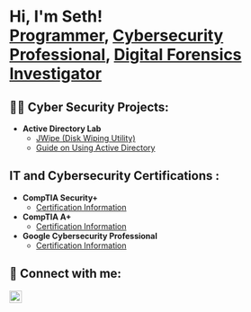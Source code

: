 <h1>Hi, I'm Seth! <br/><a href="https://github.com/joshmadakor1">Programmer</a>, <a href="https://www.linkedin.com/in/joshmadakor/">Cybersecurity Professional</a>, <a href="https://www.youtube.com/c/joshmadakor">Digital Forensics Investigator</a></h1>

<h2>👨‍💻 Cyber Security Projects:</h2>

- <b> Active Directory Lab </b>
  - [JWipe (Disk Wiping Utility)](https://github.com/joshmadakor1/Jwipe.PowerShell)
  - [Guide on Using Active Directory](https://github.com/joshmadakor1/Algorithms-Practice)

 
<h2> IT and Cybersecurity Certifications :</h2>

- <b> CompTIA Security+ </b>
  - [Certification Information](https://www.comptia.org/certifications/security)
- <b> CompTIA A+ </b>
  - [Certification Information](https://www.comptia.org/certifications/a)
- <b> Google Cybersecurity Professional </b>
  - [Certification Information](https://www.coursera.org/professional-certificates/google-cybersecurity)

<h2> 🤳 Connect with me:</h2>

[<img align="left" alt="SethWolfe | LinkedIn" width="22px" src="https://cdn.jsdelivr.net/npm/simple-icons@v3/icons/linkedin.svg" />][linkedin]

[linkedin]: https://www.linkedin.com/in/seth-wolfe-7935692b2?trk=people-guest_people_search-card

<!--
**joshmadakor1/joshmadakor1** is a ✨ _special_ ✨ repository because its `README.md` (this file) appears on your GitHub profile.

Here are some ideas to get you started:

- 🔭 I’m currently working on ...
- 🌱 I’m currently learning ...
- 👯 I’m looking to collaborate on ...
- 🤔 I’m looking for help with ...
- 💬 Ask me about ...
- 📫 How to reach me: ...
- 😄 Pronouns: ...
- ⚡ Fun fact: ...
-->
